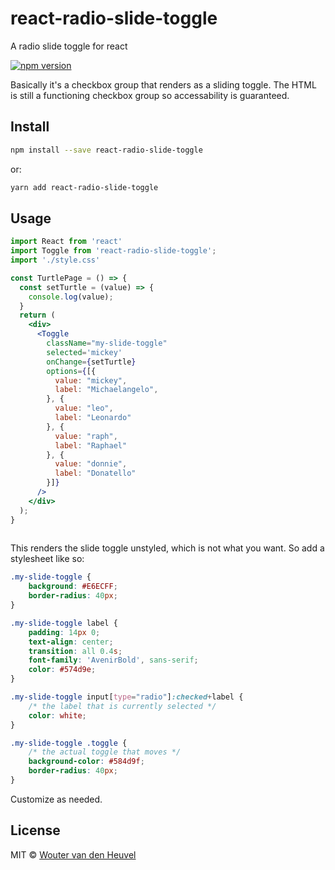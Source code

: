 # react-radio-slide-toggle
A radio slide toggle for react

[![npm version](https://badge.fury.io/js/react-radio-slide-toggle.svg)](https://badge.fury.io/js/react-radio-slide-toggle)

Basically it's a checkbox group that renders as a sliding toggle. The HTML is still a functioning checkbox group so accessability is guaranteed.


## Install

```bash
npm install --save react-radio-slide-toggle 
```
or:

```bash
yarn add react-radio-slide-toggle 
```

## Usage

```jsx
import React from 'react'
import Toggle from 'react-radio-slide-toggle';
import './style.css'

const TurtlePage = () => {
  const setTurtle = (value) => {
    console.log(value);
  }
  return (
    <div>
      <Toggle 
        className="my-slide-toggle"
        selected='mickey'
        onChange={setTurtle}
        options={[{
          value: "mickey",
          label: "Michaelangelo",
        }, {
          value: "leo",
          label: "Leonardo"
        }, {
          value: "raph",
          label: "Raphael"
        }, {
          value: "donnie",
          label: "Donatello"
        }]}
      />
    </div>
  );
}
      
```

This renders the slide toggle unstyled, which is not what you want. So add a stylesheet like so:

```css
.my-slide-toggle {
    background: #E6ECFF;
    border-radius: 40px;
}

.my-slide-toggle label {
    padding: 14px 0;
    text-align: center;
    transition: all 0.4s;
    font-family: 'AvenirBold', sans-serif;
    color: #574d9e;
}

.my-slide-toggle input[type="radio"]:checked+label {
    /* the label that is currently selected */
    color: white;
}

.my-slide-toggle .toggle {
    /* the actual toggle that moves */
    background-color: #584d9f;
    border-radius: 40px;
}
```

Customize as needed.

## License

MIT © [Wouter van den Heuvel](https://github.com/spassvogel)

